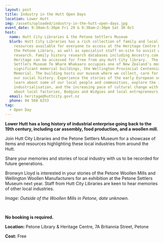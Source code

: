 ```yaml
---
layout: post
title: Industry in the Hutt Open Days
location: Lower Hutt
img: /assets/uploaded/industry-in-the-hutt-open-days.jpg
event_date: 9:30am–5:30pm Fri 29 & 9:30am–2:30pm Sat 30 Oct
host:
  name: Hutt City Libraries & the Petone Settlers Museum
  blurb: Hutt City Libraries has a rich collection of family and local history
    resources available for everyone to access at the Heritage Centre based in
    the Petone Library, as well as specialist staff on-site to assist with your
    research. Family history research databases including Ancestry.com and My
    Heritage can be accessed for free from any Hutt City library.  The Petone
    Settlers Museum Te Whare Whakaaro occupies one of New Zealand’s most
    significant memorial buildings, the Wellington Provincial Centennial
    Memorial. The building hosts our museum where we collect, care for and share
    our social history. Experience the stories of the early European settlers,
    learn about some of our local people and communities, explore the impacts of
    industrialisation, and the increasing pace of cultural change with stories
    about local factories, Bodgies and Widgies and local entrepreneurs.
  email: heritage@huttcity.govt.nz
  phone: 04 568 6253
tag:
  - Open Day
---
```

**Lower Hutt has a long history of industrial enterprise going back to the 19th century, including car assembly, food production, and a woollen mill.** 

Join Hutt City Libraries and the Petone Settlers Museum for a showcase of items and resources highlighting these local industries from around the Hutt. 

Share your memories and stories of local industry with us to be recorded for future generations. 

Bronwyn Lloyd is interested in your stories of the Petone Woollen Mills and Wellington Woollen Manufacturers for an exhibition at the Petone Settlers Museum next year. Staff from Hutt City Libraries are keen to hear memories of other local industries. 

*Image: Outside of the Woollen Mills in Petone, date unknown.*

<br>

**No booking is required.** 

**Location:** Petone Library & Heritage Centre, 7A Britannia Street, Petone

**Cost:** Free